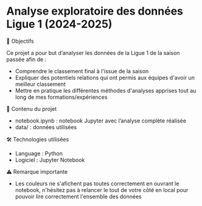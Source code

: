 # Analyse exploratoire des données Ligue 1 (2024-2025)
🎯 Objectifs

   Ce projet a pour but d’analyser les données de la Ligue 1 de la saison passée afin de :

   - Comprendre le classement final à l'issue de la saison
   - Expliquer des potentiels relations qui ont permis aux équipes d'avoir un meilleur classement
   - Mettre en pratique les différentes méthodes d'analyses apprises tout au long de mes formations/expériences

📂 Contenu du projet

   - notebook.ipynb : notebook Jupyter avec l’analyse complète réalisée
   - data/ : données utilisées 

🛠️ Technologies utilisées
   - Language : Python 
   - Logiciel : Jupyter Notebook

⚠️ Remarque importante
   - Les couleurs ne s'afichent pas toutes correctement en ouvrant le notebook, n'hésitez pas à relancer le tout de votre côté en local pour pouvoir lire correctement l'ensemble des données

